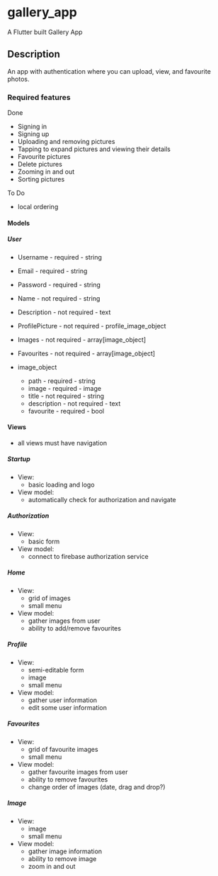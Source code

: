# gallery_app

A Flutter built Gallery App

## Description

An app with authentication where you can upload, view, and favourite photos.

### Required features

Done

- Signing in
- Signing up
- Uploading and removing pictures
- Tapping to expand pictures and viewing their details
- Favourite pictures
- Delete pictures
- Zooming in and out
- Sorting pictures

To Do
- local ordering


#### Models

##### User

- Username - required - string
- Email - required - string
- Password - required - string
- Name - not required - string
- Description - not required - text
- ProfilePicture - not required - profile_image_object
- Images - not required - array[image_object]
- Favourites - not required - array[image_object]

- image_object
  - path - required - string
  - image - required - image
  - title - not required - string
  - description - not required - text
  - favourite - required - bool

#### Views

- all views must have navigation

##### Startup

- View:
  - basic loading and logo
- View model:
  - automatically check for authorization and navigate

##### Authorization

- View:
  - basic form
- View model:
  - connect to firebase authorization service

##### Home

- View:
  - grid of images
  - small menu
- View model:
  - gather images from user
  - ability to add/remove favourites

##### Profile

- View:
  - semi-editable form
  - image
  - small menu
- View model:
  - gather user information
  - edit some user information

##### Favourites

- View:
  - grid of favourite images
  - small menu
- View model:
  - gather favourite images from user
  - ability to remove favourites
  - change order of images (date, drag and drop?)

##### Image

- View:
  - image
  - small menu
- View model:
  - gather image information
  - ability to remove image
  - zoom in and out
